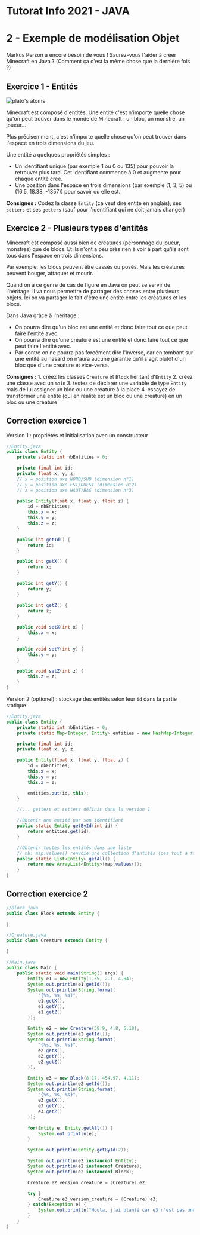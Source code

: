 # Tutorat Info 2021 - JAVA

# 2 - Exemple de modélisation Objet
Markus Person a encore besoin de vous ! Saurez-vous l'aider à créer Minecraft en Java ? (Comment ça c'est la même chose que la dernière fois ?)

## Exercice 1 - Entités
![plato's atoms](https://1.bp.blogspot.com/--fQPUdbjzAU/X1dV6U66cUI/AAAAAAAAQLM/StVbhOnjdiIpCaPIMePyfX8uFGJq7ZnmgCLcBGAsYHQ/s1600/Elements%2B-%2BPlatonic%2Bsolids.jpg)

Minecraft est composé d'entités. Une entité c'est n'importe quelle chose qu'on peut trouver dans le monde de Minecraft : un bloc, un monstre, un joueur...

Plus précisemment, c'est n'importe quelle chose qu'on peut trouver dans l'espace en trois dimensions du jeu.

Une entité a quelques propriétés simples :
- Un identifiant unique (par exemple 1 ou 0 ou 135) pour pouvoir la retrouver plus tard. Cet identifiant commence à 0 et augmente pour chaque entité crée.
- Une position dans l'espace en trois dimensions (par exemple (1, 3, 5) ou (16.5, 18.38, -1357)) pour savoir où elle est.

**Consignes :** Codez la classe `Entity` (ça veut dire entité en anglais), ses `setters` et ses `getters` (sauf pour l'identifiant qui ne doit jamais changer)

## Exercice 2 - Plusieurs types d'entités
Minecraft est composé aussi bien de créatures (personnage du joueur, monstres) que de blocs. Et ils n'ont a peu près rien à voir à part qu'ils sont tous dans l'espace en trois dimensions.

Par exemple, les blocs peuvent être cassés ou posés. Mais les créatures peuvent bouger, attaquer et mourir.

Quand on a ce genre de cas de figure en Java on peut se servir de l'héritage. Il va nous permettre de partager des choses entre plusieurs objets. Ici on va partager le fait d'être une entité entre les créatures et les blocs.

Dans Java grâce à l'héritage :
- On pourra dire qu'un bloc est une entité et donc faire tout ce que peut faire l'entité avec.
- On pourra dire qu'une créature est une entité et donc faire tout ce que peut faire l'entité avec.
- Par contre on ne pourra pas forcément dire l'inverse, car en tombant sur une entité au hasard on n'aura aucune garantie qu'il s'agit plutôt d'un bloc que d'une créature et vice-versa.

**Consignes :** 
    1. créez les classes `Creature` et `Block` héritant d'`Entity`
    2. créez une classe avec un `main`
    3. testez de déclarer une variable de type `Entity` mais de lui assigner un bloc ou une créature à la place
    4. essayez de transformer une entité (qui en réalité est un bloc ou une créature) en un bloc ou une créature

## Correction exercice 1
Version 1 : propriétés et initialisation avec un constructeur
```java
//Entity.java
public class Entity {
    private static int nbEntities = 0;

    private final int id;
    private float x, y, z;
    // x = position axe NORD/SUD (dimension n°1)
    // y = position axe EST/OUEST (dimension n°2)
    // z = position axe HAUT/BAS (dimension n°3)

    public Entity(float x, float y, float z) {
        id = nbEntities;
        this.x = x;
        this.y = y;
        this.z = z;
    }

    public int getId() {
        return id;
    }

    public int getX() {
        return x;
    }

    public int getY() {
        return y;
    }

    public int getZ() {
        return z;
    }

    public void setX(int x) {
        this.x = x;
    }

    public void setY(int y) {
        this.y = y;
    }

    public void setZ(int z) {
        this.z = z;
    }
}
```

Version 2 (optionel) : stockage des entités selon leur `id` dans la partie statique
```java
//Entity.java
public class Entity {
    private static int nbEntities = 0;
    private static Map<Integer, Entity> entities = new HashMap<Integer, Entity>();

    private final int id;
    private float x, y, z;

    public Entity(float x, float y, float z) {
        id = nbEntities;
        this.x = x;
        this.y = y;
        this.z = z;

        entities.put(id, this);
    }

    //... getters et setters définis dans la version 1

    //Obtenir une entité par son identifiant
    public static Entity getById(int id) {
        return entities.get(id);
    }

    //Obtenir toutes les entités dans une liste
    // nb: map.values() renvoie une collection d'entités (pas tout à fait comme une liste mais on est pas loin), c'est pourquoi on recrée une liste par dessus
    public static List<Entity> getAll() {
        return new ArrayList<Entity>(map.values());
    }
}
```

## Correction exercice 2

```java
//Block.java
public class Block extends Entity {

}
```
```java
//Creature.java
public class Creature extends Entity {

}
```
```java
//Main.java
public class Main {
    public static void main(String[] args) {
        Entity e1 = new Entity(1.35, 2.1, 4.84);
        System.out.println(e1.getId());
        System.out.println(String.format(
            "{%s, %s, %s}",
            e1.getX(),
            e1.getY(),
            e1.getZ()
        ));

        Entity e2 = new Creature(58.9, 4.8, 5.18);
        System.out.println(e2.getId());
        System.out.println(String.format(
            "{%s, %s, %s}",
            e2.getX(),
            e2.getY(),
            e2.getZ()
        ));

        Entity e3 = new Block(8.17, 454.97, 4.11);
        System.out.println(e2.getId());
        System.out.println(String.format(
            "{%s, %s, %s}",
            e3.getX(),
            e3.getY(),
            e3.getZ()
        ));
        
        for(Entity e: Entity.getAll()) {
            System.out.println(e);
        }

        System.out.println(Entity.getById(2));

        System.out.println(e2 instanceof Entity);
        System.out.println(e2 instanceof Creature);
        System.out.println(e2 instanceof Block);

        Creature e2_version_creature = (Creature) e2;

        try {
            Creature e3_version_creature = (Creature) e3;
        } catch(Exception e) {
            System.out.println("Houla, j'ai planté car e3 n'est pas une créature !")
        }
    }
}
```